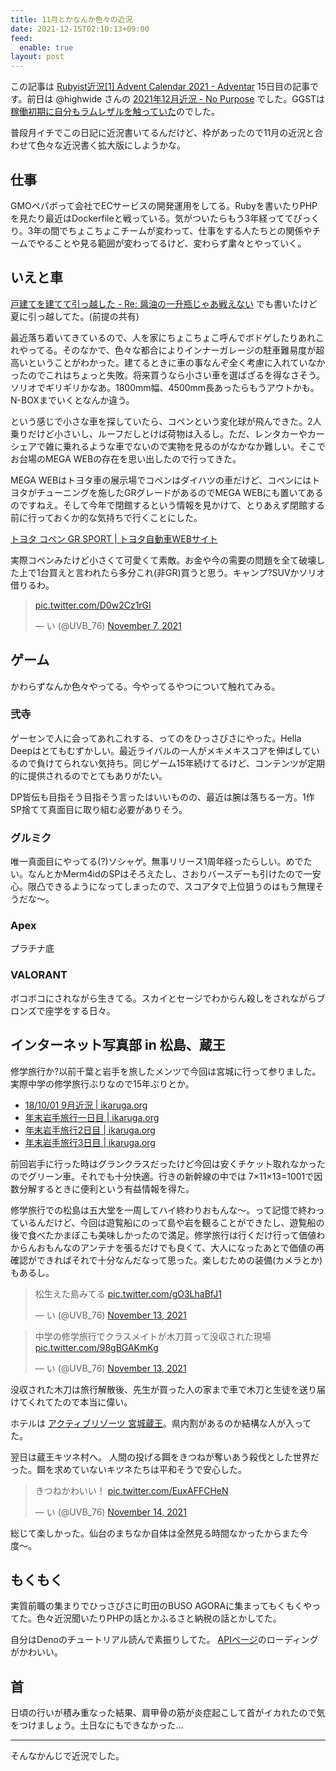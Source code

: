 ```yaml
---
title: 11月とかなんか色々の近況
date: 2021-12-15T02:10:13+09:00
feed:
  enable: true
layout: post
---
```


この記事は [Rubyist近況[1] Advent Calendar 2021 - Adventar](https://adventar.org/calendars/6777) 15日目の記事です。前日は @highwide さんの [2021年12月近況 - No Purpose](https://highwide.hatenablog.com/entry/2021/12/14/234726) でした。GGSTは[稼働初期に自分もラムレザルを触っていた](https://ikaruga.org/2021/07/05/%E8%BF%91%E6%B3%81/#guilty-gear-strive)のでした。

普段月イチでこの日記に近況書いてるんだけど、枠があったので11月の近況と合わせて色々な近況書く拡大版にしようかな。

## 仕事

GMOペパボって会社でECサービスの開発運用をしてる。Rubyを書いたりPHPを見たり最近はDockerfileと戦っている。気がついたらもう3年経っててびっくり。3年の間でちょこちょこチームが変わって、仕事をする人たちとの関係やチームでやることや見る範囲が変わってるけど、変わらず粛々とやっていく。

## いえと車

[戸建てを建てて引っ越した - Re: 醤油の一升瓶じゃあ戦えない](https://uvb-76.hatenablog.com/entry/2021/09/01/105905) でも書いたけど夏に引っ越してた。(前提の共有)

最近落ち着いてきているので、人を家にちょこちょこ呼んでボドゲしたりあれこれやってる。そのなかで、色々な都合によりインナーガレージの駐車難易度が超高いということがわかった。建てるときに車の事なんぞ全く考慮に入れていなかったのでこれはちょっと失敗。将来買うなら小さい車を選ばざるを得なさそう。ソリオでギリギリかなあ。1800mm幅、4500mm長あったらもうアウトかも。N-BOXまでいくとなんか違う。

という感じで小さな車を探していたら、コペンという変化球が飛んできた。2人乗りだけど小さいし、ルーフだしとけば荷物は入るし。ただ、レンタカーやカーシェアで雑に乗れるような車でないので実物を見るのがなかなか難しい。そこでお台場のMEGA WEBの存在を思い出したので行ってきた。

MEGA WEBはトヨタ車の展示場でコペンはダイハツの車だけど、コペンにはトヨタがチューニングを施したGRグレードがあるのでMEGA WEBにも置いてあるのですねえ。そして今年で閉館するという情報を見かけて、とりあえず閉館する前に行っておくか的な気持ちで行くことにした。

[トヨタ コペン GR SPORT | トヨタ自動車WEBサイト](https://toyota.jp/copen/)

実際コペンみたけど小さくて可愛くて素敵。お金や今の需要の問題を全て破壊した上で1台買えと言われたら多分これ(非GR)買うと思う。キャンプ?SUVかソリオ借りるわ。

<blockquote class="twitter-tweet"><p lang="und" dir="ltr"><a href="https://t.co/D0w2Cz1rGI">pic.twitter.com/D0w2Cz1rGI</a></p>&mdash; い (@UVB_76) <a href="https://twitter.com/UVB_76/status/1457239430150778884?ref_src=twsrc%5Etfw">November 7, 2021</a></blockquote> <script async src="https://platform.twitter.com/widgets.js" charset="utf-8"></script>

## ゲーム

かわらずなんか色々やってる。今やってるやつについて触れてみる。

### 弐寺

ゲーセンで人に会ってあれこれする、ってのをひっさびさにやった。Hella Deepはとてもむずかしい。最近ライバルの一人がメキメキスコアを伸ばしているので負けてられない気持ち。同じゲーム15年続けてるけど、コンテンツが定期的に提供されるのでとてもありがたい。

DP皆伝も目指そう目指そう言ったはいいものの、最近は腕は落ちる一方。1作SP捨てて真面目に取り組む必要がありそう。

### グルミク

唯一真面目にやってる(?)ソシャゲ。無事リリース1周年経ったらしい。めでたい。なんとかMerm4idのSPはそろえたし、さおりバースデーも引けたので一安心。限凸できるようになってしまったので、スコアタで上位狙うのはもう無理そうだな〜。

### Apex

プラチナ底

### VALORANT

ボコボコにされながら生きてる。スカイとセージでわからん殺しをされながらブロンズで座学をする日々。

## インターネット写真部 in 松島、蔵王

修学旅行か?以前千葉と岩手を旅したメンツで今回は宮城に行って参りました。実際中学の修学旅行ぶりなので15年ぶりとか。

- [18/10/01 9月近況 | ikaruga.org](https://ikaruga.org/2018/10/01/_18-10-01-9%E6%9C%88%E8%BF%91%E6%B3%81/)
- [年末岩手旅行一日目 | ikaruga.org](https://ikaruga.org/2020/01/08/%E5%B2%A9%E6%89%8B1%E6%97%A5%E7%9B%AE/)
- [年末岩手旅行2日目 | ikaruga.org](https://ikaruga.org/2020/01/16/%E5%B2%A9%E6%89%8B2%E6%97%A5%E7%9B%AE/)
- [年末岩手旅行3日目 | ikaruga.org](https://ikaruga.org/2020/02/06/%E5%B2%A9%E6%89%8B3%E6%97%A5%E7%9B%AE/)

前回岩手に行った時はグランクラスだったけど今回は安くチケット取れなかったのでグリーン車。それでも十分快適。行きの新幹線の中では 7×11×13=1001で因数分解するときに便利という有益情報を得た。

修学旅行での松島は五大堂を一周してハイ終わりおもんな〜。って記憶で終わっているんだけど、今回は遊覧船にのって島や岩を観ることができたし、遊覧船の後で食べたかまぼこも美味しかったので満足。修学旅行は行くだけ行って価値わからんおもんなのアンテナを張るだけでも良くて、大人になったあとで価値の再確認ができればそれで十分なんだなって思った。楽しむための装備(カメラとか)もあるし。

<blockquote class="twitter-tweet"><p lang="ja" dir="ltr">松生えた島みてる <a href="https://t.co/gO3LhaBfJ1">pic.twitter.com/gO3LhaBfJ1</a></p>&mdash; い (@UVB_76) <a href="https://twitter.com/UVB_76/status/1459396507077988357?ref_src=twsrc%5Etfw">November 13, 2021</a></blockquote> <script async src="https://platform.twitter.com/widgets.js" charset="utf-8"></script>

<blockquote class="twitter-tweet"><p lang="ja" dir="ltr">中学の修学旅行でクラスメイトが木刀買って没収された現場 <a href="https://t.co/98gBGAKmKg">pic.twitter.com/98gBGAKmKg</a></p>&mdash; い (@UVB_76) <a href="https://twitter.com/UVB_76/status/1459425357007040512?ref_src=twsrc%5Etfw">November 13, 2021</a></blockquote> <script async src="https://platform.twitter.com/widgets.js" charset="utf-8"></script>

没収された木刀は旅行解散後、先生が買った人の家まで車で木刀と生徒を送り届けてくれてたので本当に偉い。

ホテルは [アクティブリゾーツ 宮城蔵王](https://www.daiwaresort.jp/zaou/index.html)。県内割があるのか結構な人が入ってた。

翌日は蔵王キツネ村へ。 人間の投げる餌をきつねが奪いあう殺伐とした世界だった。餌を求めていないキツネたちは平和そうで安心した。

<blockquote class="twitter-tweet"><p lang="ja" dir="ltr">きつねかわいい！ <a href="https://t.co/EuxAFFCHeN">pic.twitter.com/EuxAFFCHeN</a></p>&mdash; い (@UVB_76) <a href="https://twitter.com/UVB_76/status/1459722784876077059?ref_src=twsrc%5Etfw">November 14, 2021</a></blockquote> <script async src="https://platform.twitter.com/widgets.js" charset="utf-8"></script>

総じて楽しかった。仙台のまちなか自体は全然見る時間なかったからまた今度〜。

## もくもく

実質前職の集まりでひっさびさに町田のBUSO AGORAに集まってもくもくやってた。色々近況聞いたりPHPの話とかふるさと納税の話とかしてた。

自分はDenoのチュートリアル読んで素振りしてた。 [APIページ](https://doc.deno.land/builtin/stable)のローディングがかわいい。

## 首

日頃の行いが積み重なった結果、肩甲骨の筋が炎症起こして首がイカれたので気をつけましょう。土日なにもできなかった…

----

そんなかんじで近況でした。
